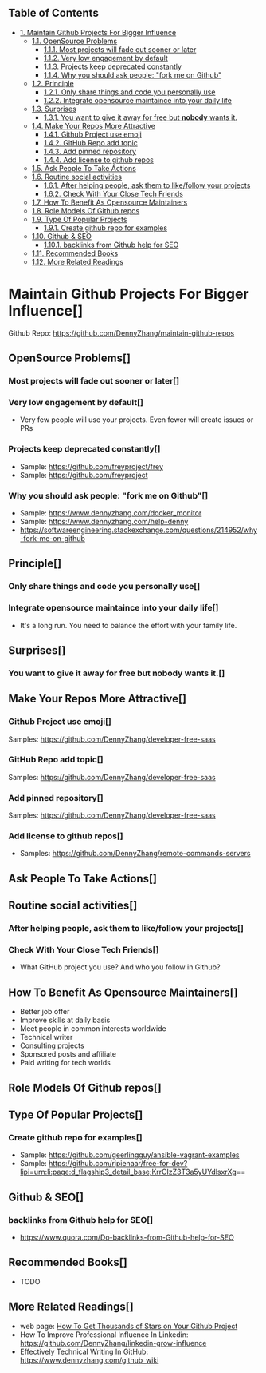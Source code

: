 <div id="table-of-contents">
<h2>Table of Contents</h2>
<div id="text-table-of-contents">
<ul>
<li><a href="#sec-1">1. Maintain Github Projects For Bigger Influence</a>
<ul>
<li><a href="#sec-1-1">1.1. OpenSource Problems</a>
<ul>
<li><a href="#sec-1-1-1">1.1.1. Most projects will fade out sooner or later</a></li>
<li><a href="#sec-1-1-2">1.1.2. Very low engagement by default</a></li>
<li><a href="#sec-1-1-3">1.1.3. Projects keep deprecated constantly</a></li>
<li><a href="#sec-1-1-4">1.1.4. Why you should ask people: "fork me on Github"</a></li>
</ul>
</li>
<li><a href="#sec-1-2">1.2. Principle</a>
<ul>
<li><a href="#sec-1-2-1">1.2.1. Only share things and code you personally use</a></li>
<li><a href="#sec-1-2-2">1.2.2. Integrate opensource maintaince into your daily life</a></li>
</ul>
</li>
<li><a href="#sec-1-3">1.3. Surprises</a>
<ul>
<li><a href="#sec-1-3-1">1.3.1. You want to give it away for free but <b><b>nobody</b></b> wants it.</a></li>
</ul>
</li>
<li><a href="#sec-1-4">1.4. Make Your Repos More Attractive</a>
<ul>
<li><a href="#sec-1-4-1">1.4.1. Github Project use emoji</a></li>
<li><a href="#sec-1-4-2">1.4.2. GitHub Repo add topic</a></li>
<li><a href="#sec-1-4-3">1.4.3. Add pinned repository</a></li>
<li><a href="#sec-1-4-4">1.4.4. Add license to github repos</a></li>
</ul>
</li>
<li><a href="#sec-1-5">1.5. Ask People To Take Actions</a></li>
<li><a href="#sec-1-6">1.6. Routine social activities</a>
<ul>
<li><a href="#sec-1-6-1">1.6.1. After helping people, ask them to like/follow your projects</a></li>
<li><a href="#sec-1-6-2">1.6.2. Check With Your Close Tech Friends</a></li>
</ul>
</li>
<li><a href="#sec-1-7">1.7. How To Benefit As Opensource Maintainers</a></li>
<li><a href="#sec-1-8">1.8. Role Models Of Github repos</a></li>
<li><a href="#sec-1-9">1.9. Type Of Popular Projects</a>
<ul>
<li><a href="#sec-1-9-1">1.9.1. Create github repo for examples</a></li>
</ul>
</li>
<li><a href="#sec-1-10">1.10. Github &amp; SEO</a>
<ul>
<li><a href="#sec-1-10-1">1.10.1. backlinks from Github help for SEO</a></li>
</ul>
</li>
<li><a href="#sec-1-11">1.11. Recommended Books</a></li>
<li><a href="#sec-1-12">1.12. More Related Readings</a></li>
</ul>
</li>
</ul>
</div>
</div>


# Maintain Github Projects For Bigger Influence<a id="sec-1" name="sec-1">[]</a>

Github Repo: <https://github.com/DennyZhang/maintain-github-repos>  

## OpenSource Problems<a id="sec-1-1" name="sec-1-1">[]</a>

### Most projects will fade out sooner or later<a id="sec-1-1-1" name="sec-1-1-1">[]</a>

### Very low engagement by default<a id="sec-1-1-2" name="sec-1-1-2">[]</a>

-   Very few people will use your projects. Even fewer will create issues or PRs

### Projects keep deprecated constantly<a id="sec-1-1-3" name="sec-1-1-3">[]</a>

-   Sample: <https://github.com/freyproject/frey>
-   Sample: <https://github.com/freyproject>

### Why you should ask people: "fork me on Github"<a id="sec-1-1-4" name="sec-1-1-4">[]</a>

-   Sample: <https://www.dennyzhang.com/docker_monitor>
-   Sample: <https://www.dennyzhang.com/help-denny>
-   <https://softwareengineering.stackexchange.com/questions/214952/why-fork-me-on-github>

## Principle<a id="sec-1-2" name="sec-1-2">[]</a>

### Only share things and code you personally use<a id="sec-1-2-1" name="sec-1-2-1">[]</a>

### Integrate opensource maintaince into your daily life<a id="sec-1-2-2" name="sec-1-2-2">[]</a>

-   It's a long run. You need to balance the effort with your family life.

## Surprises<a id="sec-1-3" name="sec-1-3">[]</a>

### You want to give it away for free but ****nobody**** wants it.<a id="sec-1-3-1" name="sec-1-3-1">[]</a>

## Make Your Repos More Attractive<a id="sec-1-4" name="sec-1-4">[]</a>

### Github Project use emoji<a id="sec-1-4-1" name="sec-1-4-1">[]</a>

Samples: <https://github.com/DennyZhang/developer-free-saas>  

### GitHub Repo add topic<a id="sec-1-4-2" name="sec-1-4-2">[]</a>

Samples: <https://github.com/DennyZhang/developer-free-saas>  

### Add pinned repository<a id="sec-1-4-3" name="sec-1-4-3">[]</a>

Samples: <https://github.com/DennyZhang/developer-free-saas>  

### Add license to github repos<a id="sec-1-4-4" name="sec-1-4-4">[]</a>

-   Samples: <https://github.com/DennyZhang/remote-commands-servers>

## Ask People To Take Actions<a id="sec-1-5" name="sec-1-5">[]</a>

## Routine social activities<a id="sec-1-6" name="sec-1-6">[]</a>

### After helping people, ask them to like/follow your projects<a id="sec-1-6-1" name="sec-1-6-1">[]</a>

### Check With Your Close Tech Friends<a id="sec-1-6-2" name="sec-1-6-2">[]</a>

-   What GitHub project you use? And who you follow in Github?

## How To Benefit As Opensource Maintainers<a id="sec-1-7" name="sec-1-7">[]</a>

-   Better job offer
-   Improve skills at daily basis
-   Meet people in common interests worldwide
-   Technical writer
-   Consulting projects
-   Sponsored posts and affiliate
-   Paid writing for tech worlds

## Role Models Of Github repos<a id="sec-1-8" name="sec-1-8">[]</a>

## Type Of Popular Projects<a id="sec-1-9" name="sec-1-9">[]</a>

### Create github repo for examples<a id="sec-1-9-1" name="sec-1-9-1">[]</a>

-   Sample: <https://github.com/geerlingguy/ansible-vagrant-examples>
-   Sample: <https://github.com/ripienaar/free-for-dev?lipi=urn:li:page:d_flagship3_detail_base;KrrCIzZ3T3a5yUYdlsxrXg>==

## Github & SEO<a id="sec-1-10" name="sec-1-10">[]</a>

### backlinks from Github help for SEO<a id="sec-1-10-1" name="sec-1-10-1">[]</a>

-   <https://www.quora.com/Do-backlinks-from-Github-help-for-SEO>

## Recommended Books<a id="sec-1-11" name="sec-1-11">[]</a>

-   TODO

## More Related Readings<a id="sec-1-12" name="sec-1-12">[]</a>

-   web page: [How To Get Thousands of Stars on Your Github Project](<https://blog.cwrichardkim.com/how-to-get-hundreds-of-stars-on-your-github-project-345b065e20a2>)
-   How To Improve Professional Influence In Linkedin: <https://github.com/DennyZhang/linkedin-grow-influence>
-   Effectively Technical Writing In GitHub: <https://www.dennyzhang.com/github_wiki>